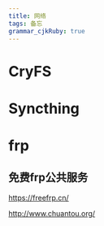 ```yaml
---
title: 网络 
tags: 备忘
grammar_cjkRuby: true
---
```



# CryFS

# Syncthing

# frp

## 免费frp公共服务

https://freefrp.cn/

http://www.chuantou.org/
